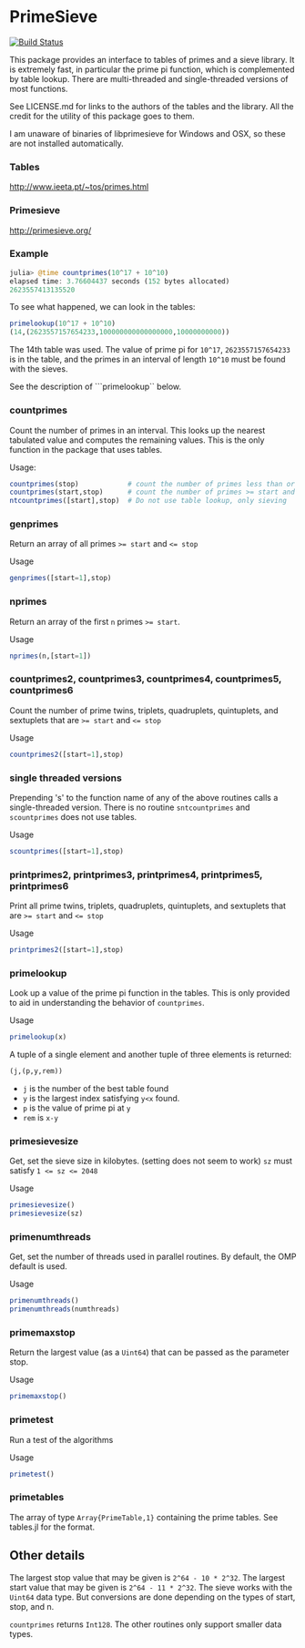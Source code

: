 # PrimeSieve

[![Build Status](https://travis-ci.org/jlapeyre/PrimeSieve.jl.svg?branch=master)](https://travis-ci.org/jlapeyre/PrimeSieve.jl)

This package provides an interface to tables of primes and a sieve library.
It is extremely fast, in particular the prime pi function, which is complemented
by table lookup. There are multi-threaded and single-threaded versions of
most functions.

See LICENSE.md for links to the authors of the tables and the library. All
the credit for the utility of this package goes to them.

I am unaware of binaries of libprimesieve for Windows and OSX, so these
are not installed automatically.

### Tables

http://www.ieeta.pt/~tos/primes.html

### Primesieve

http://primesieve.org/

### Example

```julia
julia> @time countprimes(10^17 + 10^10)
elapsed time: 3.76604437 seconds (152 bytes allocated)
2623557413135520
```

To see what happened, we can look in the tables:

```julia
primelookup(10^17 + 10^10)
(14,(2623557157654233,100000000000000000,10000000000))
```

The 14th table was used. The value of prime pi for ```10^17```,
```2623557157654233``` is in the table, and the primes in an
interval of length ```10^10``` must be found with the sieves.

See the description of ```primelookup`` below.


### countprimes

Count the number of primes in an interval. This looks up the nearest tabulated
value and computes the remaining values. This is the only function in the
package that uses tables.

Usage:
```julia
countprimes(stop)            # count the number of primes less than or equal to stop
countprimes(start,stop)      # count the number of primes >= start and <= stop
ntcountprimes([start],stop)  # Do not use table lookup, only sieving
```

### genprimes

Return an array of all primes ```>= start``` and ```<= stop```

Usage
```julia
genprimes([start=1],stop)
```

### nprimes

Return an array of the first ```n``` primes ```>= start```.

Usage
```julia
nprimes(n,[start=1])
```

### countprimes2, countprimes3, countprimes4, countprimes5, countprimes6

Count the number of prime twins, triplets, quadruplets, quintuplets, and sextuplets
that are ```>= start``` and ```<= stop```

Usage
```julia
countprimes2([start=1],stop)
```

### single threaded versions

Prepending 's' to the function name of any of the above routines
calls a single-threaded version. There is no routine ```sntcountprimes```
and ```scountprimes``` does not use tables.

Usage
```julia
scountprimes([start=1],stop)
```

### printprimes2, printprimes3, printprimes4, printprimes5, printprimes6

Print all prime twins, triplets, quadruplets, quintuplets, and sextuplets
that are ```>= start``` and ```<= stop```

Usage
```julia
printprimes2([start=1],stop)
```

### primelookup

Look up a value of the prime pi function in the tables. This is only provided
to aid in understanding the behavior of ```countprimes```.

Usage
```julia
primelookup(x)
```

A tuple of a single element and another tuple of three elements is returned:

```julia
(j,(p,y,rem))
```
* ```j``` is the number of the best table found
* ```y``` is the largest index satisfying ```y<x``` found.
* ```p``` is the value of prime pi at ```y```
* ```rem``` is ```x-y```


### primesievesize

Get, set the sieve size in kilobytes. (setting does not seem to work)
```sz``` must satisfy  ```1 <= sz <= 2048```

Usage
```julia
primesievesize()
primesievesize(sz)
```

### primenumthreads

Get, set the number of threads used in parallel routines. By default, the
OMP default is used.

Usage
```julia
primenumthreads()
primenumthreads(numthreads)
```

### primemaxstop

Return the largest value (as a ```Uint64```) that can be passed as the parameter
stop.

Usage
```julia
primemaxstop()
```

### primetest

Run a test of the algorithms

Usage
```julia
primetest()
```

### primetables

The array of type ```Array{PrimeTable,1}``` containing the prime tables.
See tables.jl for the format.

## Other details

The largest stop value that may be given is ```2^64 - 10 * 2^32```.
The largest start value that may be given is ```2^64 - 11 * 2^32```.
The sieve works with the ```Uint64``` data type. But conversions are done depending
on the types of start, stop, and n.

```countprimes``` returns ```Int128```. The other routines only support smaller data types.
